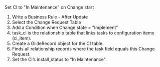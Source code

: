 Set CI to "In Maintenance" on Change start 

1. Write a Business Rule - After Update
2. Select the Change Request Table
3. Add a Condition when Change state = "Implement"
4. task_ci is the relationship table that links tasks to configuration items (ci_item).
5. Create a GlideRecord object for the CI table.
6. Finds all relationship records where the task field equals this Change Request.
7. Set the CI’s install_status to "In Maintenance".
